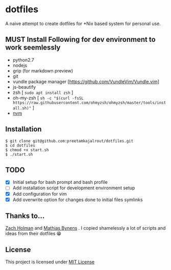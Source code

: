 # dotfiles
A naive attempt to create dotfiles for \*Nix based system for personal use.

## MUST Install Following for dev environment to work seemlessly
* python2.7
* nodejs
* grip (for markdown preview)
* git
* vundle package manager [https://github.com/VundleVim/Vundle.vim]
* js-beautify
* zsh [ ```sudo apt install zsh``` ]
* oh-my-zsh [ ```sh -c "$(curl -fsSL https://raw.githubusercontent.com/ohmyzsh/ohmyzsh/master/tools/install.sh)"``` ]
* [nvm](https://github.com/nvm-sh/nvm)

## Installation
```
$ git clone git@github.com:preetamkajalrout/dotfiles.git
$ cd dotfiles
$ chmod +x start.sh
$ ./start.sh
```

## TODO
- [x] Initial setup for bash prompt and bash profile
- [ ] Add installation script for development environment setup
- [x] Add configuration for vim
- [x] Add overwrite option for changes done to initial files symlinks

## Thanks to...
[Zach Holman](https://github.com/holman/) and
[Mathias Bynens](https://github.com/mathiasbynens) .
I copied shamelessly a lot of scripts and ideas from their dotfiles :grin:

## License
This project is licensed under [MIT License](./LICENSE)
